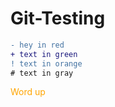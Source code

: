 # Git-Testing
```diff
- hey in red
+ text in green
! text in orange
# text in gray
```

<span style="color:orange;">Word up</span>

